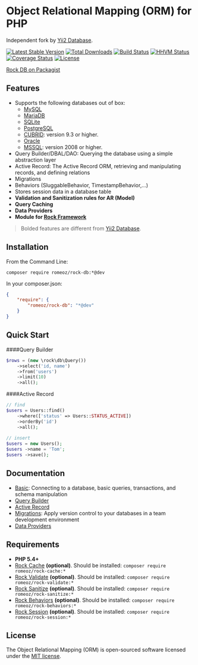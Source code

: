 Object Relational Mapping (ORM) for PHP
=======================

Independent fork by [Yii2 Database](https://github.com/yiisoft/yii2).

[![Latest Stable Version](https://poser.pugx.org/romeOz/rock-db/v/stable.svg)](https://packagist.org/packages/romeOz/rock-db)
[![Total Downloads](https://poser.pugx.org/romeOz/rock-db/downloads.svg)](https://packagist.org/packages/romeOz/rock-db)
[![Build Status](https://travis-ci.org/romeOz/rock-db.svg?branch=master)](https://travis-ci.org/romeOz/rock-db)
[![HHVM Status](http://hhvm.h4cc.de/badge/romeoz/rock-db.svg)](http://hhvm.h4cc.de/package/romeoz/rock-db)
[![Coverage Status](https://coveralls.io/repos/romeOz/rock-db/badge.svg?branch=master)](https://coveralls.io/r/romeOz/rock-db?branch=master)
[![License](https://poser.pugx.org/romeOz/rock-db/license.svg)](https://packagist.org/packages/romeOz/rock-db)

[Rock DB on Packagist](https://packagist.org/packages/romeOz/rock-db)

Features
-------------------

 * Supports the following databases out of box:
    - [MySQL](http://www.mysql.com/)
    - [MariaDB](https://mariadb.com/)
    - [SQLite](http://sqlite.org/)
    - [PostgreSQL](http://www.postgresql.org/)
    - [CUBRID](http://www.cubrid.org/): version 9.3 or higher.
    - [Oracle](http://www.oracle.com/us/products/database/overview/index.html)
    - [MSSQL](https://www.microsoft.com/en-us/sqlserver/default.aspx): version 2008 or higher.
 * Query Builder/DBAL/DAO: Querying the database using a simple abstraction layer
 * Active Record: The Active Record ORM, retrieving and manipulating records, and defining relations
 * Migrations
 * Behaviors (SluggableBehavior, TimestampBehavior,...)
 * Stores session data in a database table
 * **Validation and Sanitization rules for AR (Model)**
 * **Query Caching**
 * **Data Providers**
 * **Module for [Rock Framework](https://github.com/romeOz/rock)**
 
> Bolded features are different from [Yii2 Database](https://github.com/yiisoft/yii2).

Installation
-------------------

From the Command Line:

`composer require romeoz/rock-db:*@dev`

In your composer.json:

```json
{
    "require": {
        "romeoz/rock-db": "*@dev"
    }
}
```

Quick Start
-------------------

####Query Builder

```php
$rows = (new \rock\db\Query())
    ->select('id, name')
    ->from('users')
    ->limit(10)
    ->all();
```

####Active Record

```php
// find
$users = Users::find()
    ->where(['status' => Users::STATUS_ACTIVE])
    ->orderBy('id')
    ->all();
    
// insert
$users = new Users();
$users ->name = 'Tom';
$users ->save();    
```

Documentation
-------------------

* [Basic](https://github.com/yiisoft/yii2/blob/master/docs/guide/db-dao.md): Connecting to a database, basic queries, transactions, and schema manipulation
* [Query Builder](https://github.com/yiisoft/yii2/blob/master/docs/guide/db-query-builder.md)
* [Active Record](https://github.com/yiisoft/yii2/blob/master/docs/guide/db-active-record.md)
* [Migrations](https://github.com/yiisoft/yii2/blob/master/docs/guide/db-migrations.md): Apply version control to your databases in a team development environment
* [Data Providers](https://github.com/romeOz/rock-db/blob/master/docs/data-provider.md)

Requirements
-------------------

 * **PHP 5.4+**
 * [Rock Cache](https://github.com/romeOz/rock-cache) **(optional)**. Should be installed: `composer require romeoz/rock-cache:*`
 * [Rock Validate](https://github.com/romeOz/rock-validate) **(optional)**. Should be installed: `composer require romeoz/rock-validate:*`
 * [Rock Sanitize](https://github.com/romeOz/rock-sanitize) **(optional)**. Should be installed: `composer require romeoz/rock-sanitize:*`
 * [Rock Behaviors](https://github.com/romeOz/rock-behaviors) **(optional)**. Should be installed: `composer require romeoz/rock-behaviors:*`
 * [Rock Session](https://github.com/romeOz/rock-session) **(optional)**. Should be installed: `composer require romeoz/rock-session:*`

License
-------------------

The Object Relational Mapping (ORM) is open-sourced software licensed under the [MIT license](http://opensource.org/licenses/MIT).